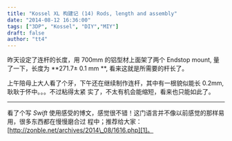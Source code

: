 ```yaml
---
title: "Kossel XL 构建记 (14) Rods, length and assembly"
date: "2014-08-12 16:36:00"
tags: ["3DP", "Kossel", "DIY","MIY"]
draft: false
author: "tt4"
---
```


昨天设定了连杆的长度，用 700mm 的铝型材上面架了两个 Endstop mount, 量了一下，长度为 **271.7± 0.1
mm **, 看来这就是所需要的杆长了。

上午陪母上大人看了个牙，下午还在继续制作连杆，其中有一根貌似能长 0.2mm, 耿耿于怀中。。。不过粘得太紧
实了，不太有机会能缩短，看来也只能如此了。

----

看了个写 *Swift* 使用感受的博文，感觉很不错！这门语言并不像以前感觉的那样易用，很多东西都在慢慢磨合过
程中；推荐给大家：[http://zonble.net/archives/2014\_08/1616.php][1]。

[1]:	http://zonble.net/archives/2014_08/1616.php
